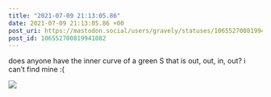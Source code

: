 ```yaml
---
title: "2021-07-09 21:13:05.86"
date: 2021-07-09 21:13:05.86 +00
post_uri: https://mastodon.social/users/gravely/statuses/106552700819941082
post_id: 106552700819941082
---
```

does anyone have the inner curve of a green S that is out, out, in, out? i can’t find mine :(


![](/images/106552700717466063.jpg)


